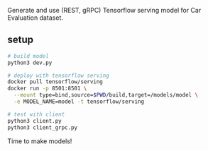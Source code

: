 Generate and use (REST, gRPC) Tensorflow serving model for Car Evaluation dataset.


## setup

```bash
# build model
python3 dev.py

# deploy with tensorflow serving
docker pull tensorflow/serving
docker run -p 8501:8501 \
  --mount type=bind,source=$PWD/build,target=/models/model \
  -e MODEL_NAME=model -t tensorflow/serving

# test with client
python3 client.py
python3 client_grpc.py
```


Time to make models!
